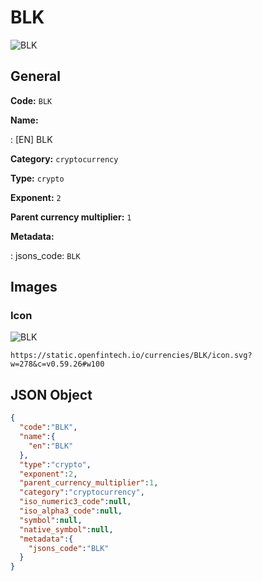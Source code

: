 
# BLK 
![BLK](https://static.openfintech.io/currencies/BLK/icon.svg?w=278&c=v0.59.26#w100)  

## General 
 
**Code:** `BLK` 
 
**Name:** 
 
:	[EN] BLK 
 
**Category:** `cryptocurrency` 
 
**Type:** `crypto` 
 
**Exponent:** `2` 
 
**Parent currency multiplier:** `1` 
 
**Metadata:** 
 
:	jsons_code: `BLK` 
 

## Images 

### Icon 
 
![BLK](https://static.openfintech.io/currencies/BLK/icon.svg?w=278&c=v0.59.26#w100)  

```
https://static.openfintech.io/currencies/BLK/icon.svg?w=278&c=v0.59.26#w100
```  

## JSON Object 

```json
{
  "code":"BLK",
  "name":{
    "en":"BLK"
  },
  "type":"crypto",
  "exponent":2,
  "parent_currency_multiplier":1,
  "category":"cryptocurrency",
  "iso_numeric3_code":null,
  "iso_alpha3_code":null,
  "symbol":null,
  "native_symbol":null,
  "metadata":{
    "jsons_code":"BLK"
  }
}
```  

